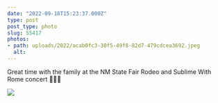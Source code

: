 ```yaml
---
date: "2022-09-18T15:23:37.000Z"
type: post 
post_type: photo
slug: 55417
photos: 
- path: uploads/2022/acab0fc3-30f5-49f8-82d7-479cdcea3692.jpeg
  alt: 
---
```

Great time with the family at the NM State Fair Rodeo and Sublime With Rome concert 🏇🎡🎸


![](/uploads/2022/acab0fc3-30f5-49f8-82d7-479cdcea3692.jpeg)

